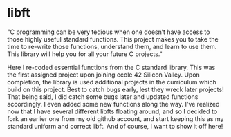 # libft

"C programming can be very tedious when one doesn’t have access to those highly useful standard functions. This project makes you to take the time to re-write those functions, understand them, and learn to use them. This library will help you for all your future C projects."

Here I re-coded essential functions from the C standard library. This was the first assigned project upon joining ecole 42 Silicon Valley. Upon completion, the library is used additional projects in the curriculum which build on this project. Best to catch bugs early, lest they wreck later projects! That being said, I did catch some bugs later and updated functions accordingly. I even added some new functions along the way. I've realized now that I have several different libfts floating around, and so I decided to fork an earlier one from my old github account, and start keeping this as my standard uniform and correct libft. And of course, I want to show it off here!
